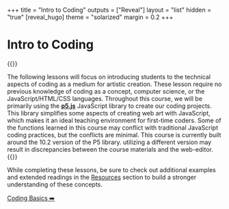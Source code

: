 +++
title = "Intro to Coding"
outputs = ["Reveal"]
layout = "list"
hidden = "true"
[reveal_hugo]
theme = "solarized"
margin = 0.2
+++

# Intro to Coding 

{{<note>}}

The following lessons will focus on introducing students to the technical aspects of coding as a medium for artistic creation. These lesson require no previous knowledge of coding as a concept, computer science, or the JavaScript/HTML/CSS languages. Throughout this course, we will be primarily using the [**p5.js**](p5js.org) JavaScript library to create our coding projects. This library simplifies some aspects of creating web art with JavaScript, which makes it an ideal teaching environment for first-time coders. Some of the functions learned in this course may conflict with traditional JavaScript coding practices, but the conflicts are minimal. This course is currently built around the 10.2 version of the P5 library. utilizing a different version may result in discrepancies between the course materials and the web-editor.
{{</note>}}

While completing these lessons, be sure to check out additional examples and extended readings in the [Resources](https://pdm.lsupathways.org/6_resources/) section to build a stronger understanding of these concepts.

[Coding Basics ➡️](../1_codingbasics/slides)
